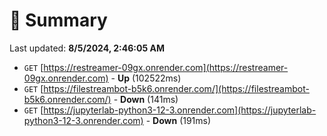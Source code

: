 # 📖 Summary
Last updated: **8/5/2024, 2:46:05 AM**

- `GET` [https://restreamer-09gx.onrender.com](https://restreamer-09gx.onrender.com) - **Up** (102522ms)
- `GET` [https://filestreambot-b5k6.onrender.com/](https://filestreambot-b5k6.onrender.com/) - **Down** (141ms)
- `GET` [https://jupyterlab-python3-12-3.onrender.com](https://jupyterlab-python3-12-3.onrender.com) - **Down** (191ms)
